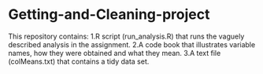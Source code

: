 # Getting-and-Cleaning-project
This repository contains:
1.R script (run_analysis.R) that runs the vaguely described analysis in the assignment.
2.A code book that illustrates variable names, how they were obtained and what they mean.
3.A text file (colMeans.txt) that contains a tidy data set.
